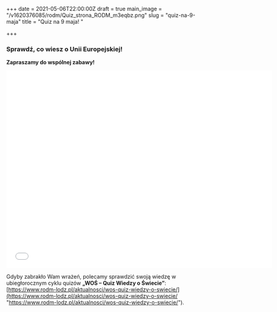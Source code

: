 +++
date = 2021-05-06T22:00:00Z
draft = true
main_image = "/v1620376085/rodm/Quiz_strona_RODM_m3eqbz.png"
slug = "quiz-na-9-maja"
title = "Quiz na 9 maja! "

+++
### Sprawdź, co wiesz o Unii Europejskiej!

**Zapraszamy do wspólnej zabawy!**

<div class="iframe google-maps"><iframe src="[https://docs.google.com/forms/d/e/1FAIpQLSch8yX9o8iKlANcgsC9DDzF4TGaGENdFIB2z7PNx5FFLS1b4w/viewform?embedded=true](https://docs.google.com/forms/d/e/1FAIpQLSch8yX9o8iKlANcgsC9DDzF4TGaGENdFIB2z7PNx5FFLS1b4w/viewform?embedded=true "https://docs.google.com/forms/d/e/1FAIpQLSch8yX9o8iKlANcgsC9DDzF4TGaGENdFIB2z7PNx5FFLS1b4w/viewform?embedded=true")<" width="700" height="520" frameborder="0" marginheight="0" marginwidth="0">Ładuję…</iframe></div>

Gdyby zabrakło Wam wrażeń, polecamy sprawdzić swoją wiedzę w ubiegłorocznym cyklu quizów **„WOŚ – Quiz Wiedzy o Świecie”**: [https://www.rodm-lodz.pl/aktualnosci/wos-quiz-wiedzy-o-swiecie/](https://www.rodm-lodz.pl/aktualnosci/wos-quiz-wiedzy-o-swiecie/ "https://www.rodm-lodz.pl/aktualnosci/wos-quiz-wiedzy-o-swiecie/"). 